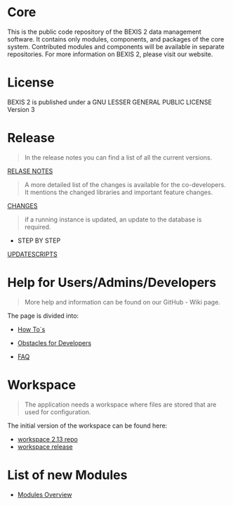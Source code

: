 # Core
This is the public code repository of the BEXIS 2 data management software. It contains only modules, components, and packages of the core system. Contributed modules and components will be available in separate repositories. For more information on BEXIS 2, please visit our website.

# License
BEXIS 2 is published under a GNU LESSER GENERAL PUBLIC LICENSE Version 3

# Release

> In the release notes you can find a list of all the current versions. 

[RELASE NOTES](https://github.com/BEXIS2/Core/blob/2.13/Release%20Notes/Release_Notes.md)

> A more detailed list of the changes is available for the co-developers. It mentions the changed libraries and important feature changes.

[CHANGES](https://github.com/BEXIS2/Core/blob/2.13/Release%20Notes/changes.md)

>if a running instance is updated, an update to the database is required.

- STEP BY STEP

[UPDATESCRIPTS](https://github.com/BEXIS2/Core/blob/2.13/database%20update%20scripts)

# Help for Users/Admins/Developers 

>More help and information can be found on our GitHub - Wiki page.

The page is divided into: 

- [How To´s](https://github.com/BEXIS2/Core/wiki/How-To%C2%B4s)

- [Obstacles for Developers](https://github.com/BEXIS2/Core/wiki/Obstacles-for-Developers)

- [FAQ](https://github.com/BEXIS2/Core/wiki/FAQ)


# Workspace

>The application needs a workspace where files are stored that are used for configuration.

The initial version of the workspace can be found here:

- [workspace 2.13 repo](https://github.com/BEXIS2/Workspace/tree/2.13)
- [workspace release](https://github.com/BEXIS2/Workspace/releases/tag/2.13)

# List of new Modules

- [Modules Overview](https://github.com/BEXIS2/Core/blob/2.13/MODULES.md)

